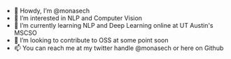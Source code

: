 - 👋 Howdy, I’m @monasech
- 👀 I’m interested in NLP and Computer Vision
- 🌱 I’m currently learning NLP and Deep Learning online at UT Austin's MSCSO
- 💞️ I’m looking to contribute to OSS at some point soon
- 📫 You can reach me at my twitter handle @monasech or here on Github

<!---
monasech/monasech is a ✨ special ✨ repository because its `README.md` (this file) appears on your GitHub profile.
You can click the Preview link to take a look at your changes.
--->
